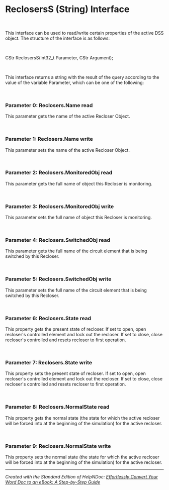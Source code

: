 # ReclosersS (String) Interface

&nbsp;

This interface can be used to read/write certain properties of the active DSS object. The structure of the interface is as follows:

&nbsp;

CStr ReclosersS(int32\_t Parameter, CStr Argument);

&nbsp;

This interface returns a string with the result of the query according to the value of the variable Parameter, which can be one of the following:

&nbsp;

### Parameter 0: Reclosers.Name read

This parameter gets the name of the active Recloser Object.

&nbsp;

### Parameter 1: Reclosers.Name write

This parameter sets the name of the active Recloser Object.

&nbsp;

### Parameter 2: Reclosers.MonitoredObj read

This parameter gets the full name of object this Recloser is monitoring.

&nbsp;

### Parameter 3: Reclosers.MonitoredObj write

This parameter sets the full name of object this Recloser is monitoring.

&nbsp;

### Parameter 4: Reclosers.SwitchedObj read

This parameter gets the full name of the circuit element that is being switched by this Recloser.

&nbsp;

### Parameter 5: Reclosers.SwitchedObj write

This parameter sets the full name of the circuit element that is being switched by this Recloser.

&nbsp;

### Parameter 6: Reclosers.State read

This property gets the present state of recloser. If set to open, open recloser's controlled element and lock out the recloser. If set to close, close recloser's controlled and resets recloser to first operation.

&nbsp;

### Parameter 7: Reclosers.State write

This property sets the present state of recloser. If set to open, open recloser's controlled element and lock out the recloser. If set to close, close recloser's controlled and resets recloser to first operation.

&nbsp;

### Parameter 8: Reclosers.NormalState read

This property gets the normal state (the state for which the active recloser will be forced into at the beginning of the simulation) for the active recloser.

&nbsp;

### Parameter 9: Reclosers.NormalState write

This property sets the normal state (the state for which the active recloser will be forced into at the beginning of the simulation) for the active recloser.


***
_Created with the Standard Edition of HelpNDoc: [Effortlessly Convert Your Word Doc to an eBook: A Step-by-Step Guide](<https://www.helpndoc.com/step-by-step-guides/how-to-convert-a-word-docx-file-to-an-epub-or-kindle-ebook/>)_
